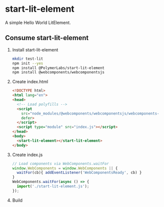 # start-lit-element

A simple Hello World LitElement.

## Consume start-lit-element

1.  Install start-lit-element

    ```bash
    mkdir test-lit
    npm init --yes
    npm install @PolymerLabs/start-lit-element
    npm install @webcomponents/webcomponentsjs
    ```

2.  Create index.html

    ```html
    <!DOCTYPE html>
    <html lang="en">
    <head> 
      <!-- Load polyfills -->
      <script 
        src="node_modules/@webcomponents/webcomponentsjs/webcomponents-loader.js"
        defer>
      </script> 
      <script type="module" src="index.js"></script>
    </head>
    <body>
      <start-lit-element></start-lit-element>
    </body>
    ```


3.  Create index.js

    ```js
    // Load components via WebComponents.waitFor
    window.WebComponents = window.WebComponents || { 
      waitFor(cb){ addEventListener('WebComponentsReady', cb) }
    } 
    WebComponents.waitFor(async () => { 
      import('./start-lit-element.js');
    });
    ```

4.  Build

    ```js
    

    ```